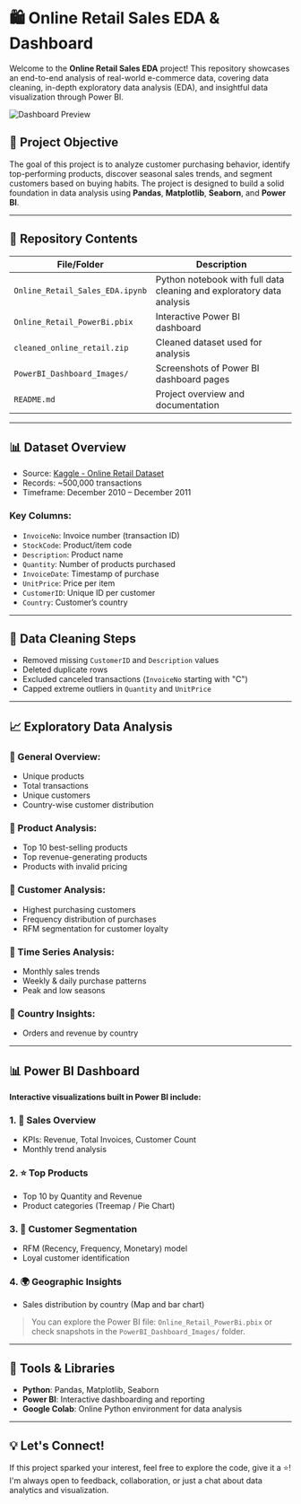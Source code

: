 # 🛍️ Online Retail Sales EDA & Dashboard

Welcome to the **Online Retail Sales EDA** project! This repository showcases an end-to-end analysis of real-world e-commerce data, covering data cleaning, in-depth exploratory data analysis (EDA), and insightful data visualization through Power BI.

![Dashboard Preview](PowerBI_Dashboard_Images/dashboard_preview.png)

## 📌 Project Objective

The goal of this project is to analyze customer purchasing behavior, identify top-performing products, discover seasonal sales trends, and segment customers based on buying habits. The project is designed to build a solid foundation in data analysis using **Pandas**, **Matplotlib**, **Seaborn**, and **Power BI**.

---

## 📁 Repository Contents

| File/Folder                     | Description                                                           |
| ------------------------------- | --------------------------------------------------------------------- |
| `Online_Retail_Sales_EDA.ipynb` | Python notebook with full data cleaning and exploratory data analysis |
| `Online_Retail_PowerBi.pbix`    | Interactive Power BI dashboard                                        |
| `cleaned_online_retail.zip`     | Cleaned dataset used for analysis                                     |
| `PowerBI_Dashboard_Images/`     | Screenshots of Power BI dashboard pages                               |
| `README.md`                     | Project overview and documentation                        |

---

## 📊 Dataset Overview

* Source: [Kaggle - Online Retail Dataset](https://www.kaggle.com/datasets/lakshmi25npathi/online-retail-dataset)
* Records: \~500,000 transactions
* Timeframe: December 2010 – December 2011

### Key Columns:

* `InvoiceNo`: Invoice number (transaction ID)
* `StockCode`: Product/item code
* `Description`: Product name
* `Quantity`: Number of products purchased
* `InvoiceDate`: Timestamp of purchase
* `UnitPrice`: Price per item
* `CustomerID`: Unique ID per customer
* `Country`: Customer’s country

---

## 🧹 Data Cleaning Steps

* Removed missing `CustomerID` and `Description` values
* Deleted duplicate rows
* Excluded canceled transactions (`InvoiceNo` starting with "C")
* Capped extreme outliers in `Quantity` and `UnitPrice`

---

## 📈 Exploratory Data Analysis

### 🔹 General Overview:

* Unique products
* Total transactions
* Unique customers
* Country-wise customer distribution

### 🔹 Product Analysis:

* Top 10 best-selling products
* Top revenue-generating products
* Products with invalid pricing

### 🔹 Customer Analysis:

* Highest purchasing customers
* Frequency distribution of purchases
* RFM segmentation for customer loyalty

### 🔹 Time Series Analysis:

* Monthly sales trends
* Weekly & daily purchase patterns
* Peak and low seasons

### 🔹 Country Insights:

* Orders and revenue by country

---

## 📊 Power BI Dashboard

**Interactive visualizations built in Power BI include:**

### 1. 📌 Sales Overview

* KPIs: Revenue, Total Invoices, Customer Count
* Monthly trend analysis

### 2. ⭐ Top Products

* Top 10 by Quantity and Revenue
* Product categories (Treemap / Pie Chart)

### 3. 👤 Customer Segmentation

* RFM (Recency, Frequency, Monetary) model
* Loyal customer identification

### 4. 🌍 Geographic Insights

* Sales distribution by country (Map and bar chart)

> You can explore the Power BI file: `Online_Retail_PowerBi.pbix` or check snapshots in the `PowerBI_Dashboard_Images/` folder.

---

## 🚀 Tools & Libraries

* **Python**: Pandas, Matplotlib, Seaborn
* **Power BI**: Interactive dashboarding and reporting
* **Google Colab**: Online Python environment for data analysis


---

## 💡 Let's Connect!

If this project sparked your interest, feel free to explore the code, give it a ⭐! I'm always open to feedback, collaboration, or just a chat about data analytics and visualization.

